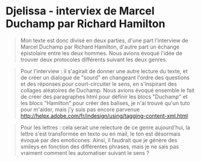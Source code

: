 # Djelissa - interviex de Marcel Duchamp par Richard Hamilton #

> Mon texte est donc divisé en deux parties, d'une part l'interview de Marcel Duchamp par Richard Hamilton, d'autre part un échange épistolaire entre les deux hommes. Nous avions évoqué l'idée de trouver deux protocoles différents suivant les deux genres.

> Pour l'interview : il s'agirait de donner une autre lecture du texte, et de créer un dialogue de "sourd" en changeant l'ordre des questions et des réponses pour court-circuiter le sens, en s'inspirant des collages aléatoires de Duchamp. Nous avions évoqué ensemble le fait de créer des paragraphes html pour définir les blocs "Duchamp" et les blocs "Hamilton" pour créer des balises, je n'ai trouvé qu'un tuto pour m'aider, mais j'y suis pas encore parvenue http://helpx.adobe.com/fr/indesign/using/tagging-content-xml.html

> Pour les lettres : cela serait une relecture de ce genre aujourd'hui, la lettre s'est transformée en texto ou en mail, le ton est désormais évoqué par des emoticones.  Ainsi, il faudrait que je génère des smileys en fonction des différentes phrases, mais je ne sais pas vraiment comment les automatiser suivant le sens ?